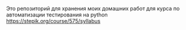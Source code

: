 Это репозиторий для хранения моих домашних работ для курса по автоматизации тестирования на python https://stepik.org/course/575/syllabus